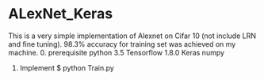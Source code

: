 # ALexNet_Keras
This is a very simple implementation of Alexnet on Cifar 10 (not include LRN and fine tuning). 98.3% accuracy for training set was achieved on my machine. 
0. prerequisite
  python 3.5
  Tensorflow 1.8.0
  Keras
  numpy
1. Implement
  $ python Train.py
